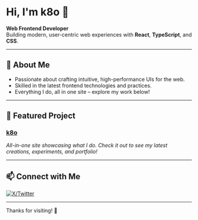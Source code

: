 # Hi, I'm k8o 👋

**Web Frontend Developer**  
Building modern, user-centric web experiences with **React**, **TypeScript**, and **CSS**.

---

## 🚀 About Me

- Passionate about crafting intuitive, high-performance UIs for the web.
- Skilled in the latest frontend technologies and practices.
- Everything I do, all in one site – explore my work below!

---

## 🌟 Featured Project

### [k8o](https://github.com/k35o/k8o)
_All-in-one site showcasing what I do. Check it out to see my latest creations, experiments, and portfolio!_

---

## 📫 Connect with Me

[![X/Twitter](https://img.shields.io/badge/X-%40k35o53k-1da1f2?logo=x&logoColor=white&style=flat-square)](https://x.com/k35o53k)

---

Thanks for visiting! 🚀
